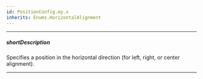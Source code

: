 ```yaml
---
id: PositionConfig.my.x
inherits: Enums.HorizontalAlignment
---
```

---
##### shortDescription
Specifies a position in the horizontal direction (for left, right, or center alignment).

---
<!-- Description goes here -->